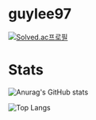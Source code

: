 # guylee97


[![Solved.ac프로필](http://mazassumnida.wtf/api/v2/generate_badge?boj=guylee97)](https://solved.ac/guylee97/)



# Stats

![Anurag's GitHub stats](https://github-readme-stats.vercel.app/api?username=깃허브이름&show_icons=true&theme=dracula)

![Top Langs](https://github-readme-stats.vercel.app/api/top-langs/?username=깃허브이름&layout=compact&theme=dracula)
